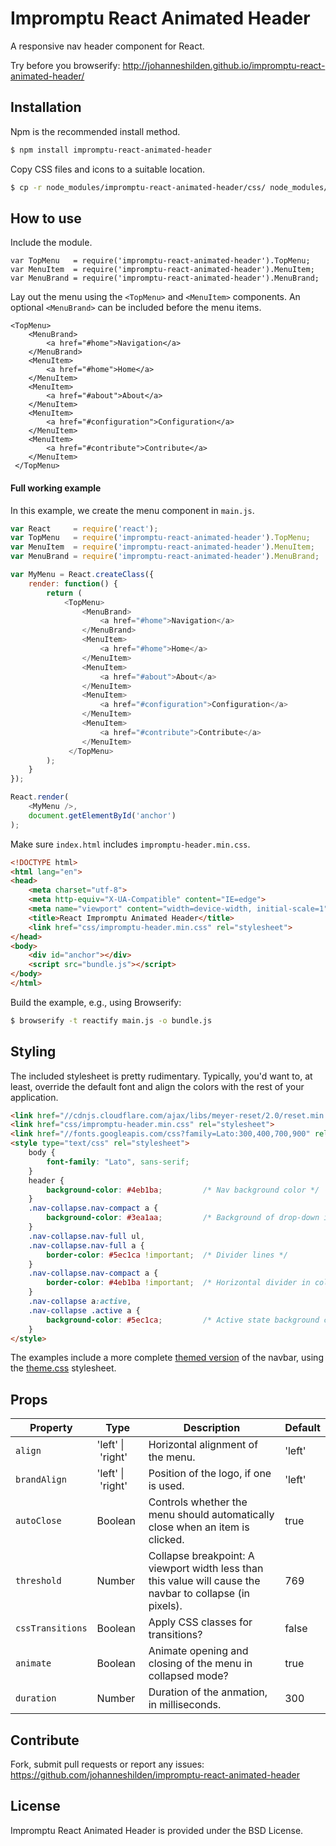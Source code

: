 # Impromptu React Animated Header

A responsive nav header component for React.

Try before you browserify: http://johanneshilden.github.io/impromptu-react-animated-header/

## Installation

Npm is the recommended install method.

```bash
$ npm install impromptu-react-animated-header
```

Copy CSS files and icons to a suitable location. 

```bash
$ cp -r node_modules/impromptu-react-animated-header/css/ node_modules/impromptu-react-animated-header/icons/ .
```

## How to use

Include the module.

```
var TopMenu   = require('impromptu-react-animated-header').TopMenu;
var MenuItem  = require('impromptu-react-animated-header').MenuItem;
var MenuBrand = require('impromptu-react-animated-header').MenuBrand;
```

Lay out the menu using the `<TopMenu>` and `<MenuItem>` components. An optional `<MenuBrand>` can be included before the menu items.

```
<TopMenu>
    <MenuBrand>
        <a href="#home">Navigation</a>
    </MenuBrand>
    <MenuItem>
        <a href="#home">Home</a>
    </MenuItem>
    <MenuItem>
        <a href="#about">About</a>
    </MenuItem>
    <MenuItem>
        <a href="#configuration">Configuration</a>
    </MenuItem>
    <MenuItem>
        <a href="#contribute">Contribute</a>
    </MenuItem>
 </TopMenu>
```

#### Full working example

In this example, we create the menu component in `main.js`.

```javascript
var React     = require('react');
var TopMenu   = require('impromptu-react-animated-header').TopMenu;
var MenuItem  = require('impromptu-react-animated-header').MenuItem;
var MenuBrand = require('impromptu-react-animated-header').MenuBrand;

var MyMenu = React.createClass({
    render: function() {
        return (
            <TopMenu>
                <MenuBrand>
                    <a href="#home">Navigation</a>
                </MenuBrand>
                <MenuItem>
                    <a href="#home">Home</a>
                </MenuItem>
                <MenuItem>
                    <a href="#about">About</a>
                </MenuItem>
                <MenuItem>
                    <a href="#configuration">Configuration</a>
                </MenuItem>
                <MenuItem>
                    <a href="#contribute">Contribute</a>
                </MenuItem>
             </TopMenu>
        );
    }
});

React.render(
    <MyMenu />,
    document.getElementById('anchor')
);
```

Make sure `index.html` includes `impromptu-header.min.css`.

```html
<!DOCTYPE html>
<html lang="en">
<head>
    <meta charset="utf-8">
    <meta http-equiv="X-UA-Compatible" content="IE=edge">
    <meta name="viewport" content="width=device-width, initial-scale=1">
    <title>React Impromptu Animated Header</title>
    <link href="css/impromptu-header.min.css" rel="stylesheet">
</head>
<body>
    <div id="anchor"></div>
    <script src="bundle.js"></script>
</body>
</html>
```

Build the example, e.g., using Browserify:

```bash
$ browserify -t reactify main.js -o bundle.js 
```

## Styling

The included stylesheet is pretty rudimentary. Typically, you'd want to, at least, override the default font and align the colors with the rest of your application.

```html
<link href="//cdnjs.cloudflare.com/ajax/libs/meyer-reset/2.0/reset.min.css" rel="stylesheet">
<link href="css/impromptu-header.min.css" rel="stylesheet">
<link href="//fonts.googleapis.com/css?family=Lato:300,400,700,900" rel="stylesheet">
<style type="text/css" rel="stylesheet">
    body { 
        font-family: "Lato", sans-serif; 
    }
    header {
        background-color: #4eb1ba;         /* Nav background color */
    }
    .nav-collapse.nav-compact a {
        background-color: #3ea1aa;         /* Background of drop-down in collapsed mode */
    }
    .nav-collapse.nav-full ul, 
    .nav-collapse.nav-full a {
        border-color: #5ec1ca !important;  /* Divider lines */
    }
    .nav-collapse.nav-compact a {
        border-color: #4eb1ba !important;  /* Horizontal divider in collapsed menu */
    }
    .nav-collapse a:active,
    .nav-collapse .active a {
        background-color: #5ec1ca;         /* Active state background color */
    }
</style>
```

The examples include a more complete [themed version](http://johanneshilden.github.io/impromptu-react-animated-header/public/themed.html) of the navbar, using the [theme.css](https://github.com/johanneshilden/impromptu-react-animated-header/blob/master/public/css/theme.css) stylesheet.

## Props

| Property         | Type                     | Description   | Default      | 
| ---------------- | ------------------------ | ------------- | ------------ |
| `align`          | 'left'&nbsp;&vert;&nbsp;'right'         | Horizontal alignment of the menu. | 'left'
| `brandAlign`     | 'left'&nbsp;&vert;&nbsp;'right'         | Position of the logo, if one is used. | 'left'
| `autoClose`      | Boolean                  | Controls whether the menu should automatically close when an item is clicked.      | true      |
| `threshold`      |  Number                  | Collapse breakpoint: A viewport width less than this value will cause the navbar to collapse (in pixels). | 769    |
| `cssTransitions` |  Boolean                 | Apply CSS classes for transitions? | false  |
| `animate`        |  Boolean                 | Animate opening and closing of the menu in collapsed mode? | true   |
| `duration`       |  Number                  | Duration of the anmation, in milliseconds. | 300    |

## Contribute

Fork, submit pull requests or report any issues: https://github.com/johanneshilden/impromptu-react-animated-header

## License

Impromptu React Animated Header is provided under the BSD License.
